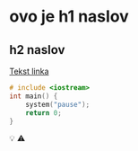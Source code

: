 # ovo je h1 naslov
## h2 naslov
[Tekst linka](https://fipu.unipu.hr)

```cpp
# include <iostream>
int main() {
    system("pause");
    return 0;
}
```
:bulb:
:warning:
